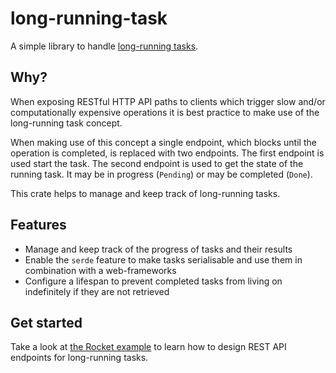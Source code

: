 # long-running-task

A simple library to handle [long-running tasks](https://restfulapi.net/rest-api-design-for-long-running-tasks/).

## Why?

When exposing RESTful HTTP API paths to clients which trigger slow and/or computationally expensive
operations it is best practice to make use of the long-running task concept.

When making use of this concept a single endpoint, which blocks until the operation is completed,
is replaced with two endpoints. The first endpoint is used start the task.
The second endpoint is used to get the state of the running task.
It may be in progress (`Pending`) or may be completed (`Done`).

This crate helps to manage and keep track of long-running tasks.

## Features

- Manage and keep track of the progress of tasks and their results
- Enable the `serde` feature to make tasks serialisable and use them in combination with a web-frameworks
- Configure a lifespan to prevent completed tasks from living on indefinitely if they are not retrieved

## Get started

Take a look at [the Rocket example](https://github.com/thomas-zahner/long-running-task/blob/master/examples/rocket/src/main.rs) to learn how to design REST API endpoints for long-running tasks.
